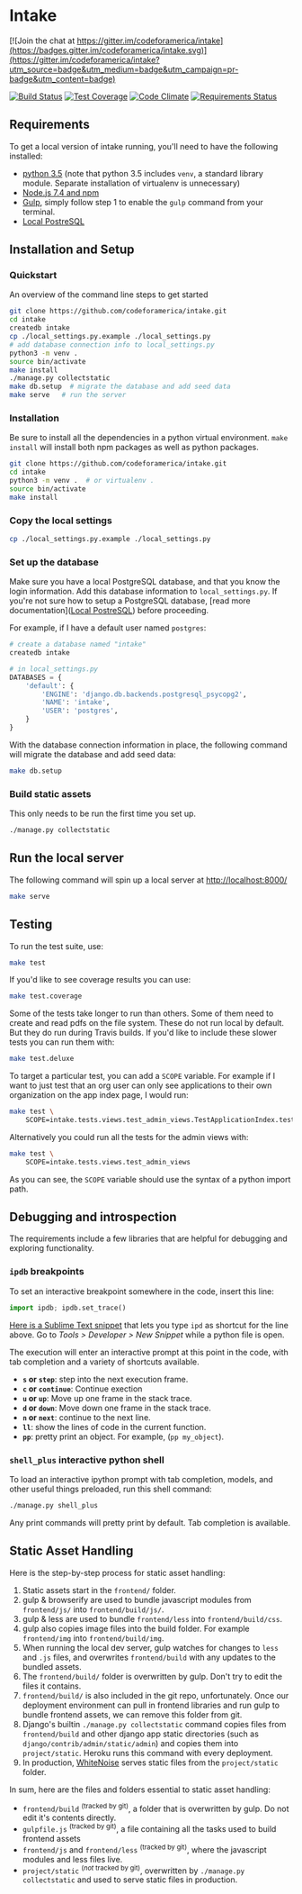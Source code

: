 # Intake


[![Join the chat at https://gitter.im/codeforamerica/intake](https://badges.gitter.im/codeforamerica/intake.svg)](https://gitter.im/codeforamerica/intake?utm_source=badge&utm_medium=badge&utm_campaign=pr-badge&utm_content=badge)

[![Build Status](https://travis-ci.org/codeforamerica/intake.svg?branch=master)](https://travis-ci.org/codeforamerica/intake) [![Test Coverage](https://codeclimate.com/github/codeforamerica/intake/badges/coverage.svg)](https://codeclimate.com/github/codeforamerica/intake/coverage) [![Code Climate](https://codeclimate.com/github/codeforamerica/intake/badges/gpa.svg)](https://codeclimate.com/github/codeforamerica/intake) 
[![Requirements Status](https://requires.io/github/codeforamerica/intake/requirements.svg?branch=master)](https://requires.io/github/codeforamerica/intake/requirements/?branch=master)

## Requirements
To get a local version of intake running, you'll need to have the following installed:
*   [python 3.5](https://github.com/codeforamerica/howto/blob/master/Python-Virtualenv.md) (note that python 3.5 includes `venv`, a standard library module. Separate installation of virtualenv is unnecessary)
*   [Node.js 7.4 and npm](https://github.com/codeforamerica/howto/blob/master/Node.js.md)
*   [Gulp](https://github.com/gulpjs/gulp/blob/master/docs/getting-started.md), simply follow step 1 to enable the `gulp` command from your terminal.
*   [Local PostreSQL](https://github.com/codeforamerica/howto/blob/master/PostgreSQL.md)

## Installation and Setup

### Quickstart

An overview of the command line steps to get started
```sh
git clone https://github.com/codeforamerica/intake.git
cd intake
createdb intake
cp ./local_settings.py.example ./local_settings.py
# add database connection info to local_settings.py
python3 -m venv .
source bin/activate
make install
./manage.py collectstatic
make db.setup  # migrate the database and add seed data
make serve   # run the server
```

### Installation

Be sure to install all the dependencies in a python virtual environment. `make install` will install both npm packages as well as python packages.

```sh
git clone https://github.com/codeforamerica/intake.git
cd intake
python3 -m venv .  # or virtualenv .
source bin/activate
make install
```

### Copy the local settings

```sh
cp ./local_settings.py.example ./local_settings.py
```


### Set up the database

Make sure you have a local PostgreSQL database, and that you know the login information. Add this database information to `local_settings.py`. If you're not sure how to setup a PostgreSQL database, [read more documentation]([Local PostreSQL](https://github.com/codeforamerica/howto/blob/master/PostgreSQL.md)) before proceeding.

For example, if I have a default user named `postgres`:

```sh
# create a database named "intake"
createdb intake
```

```python
# in local_settings.py
DATABASES = {
    'default': {
        'ENGINE': 'django.db.backends.postgresql_psycopg2',
        'NAME': 'intake',
        'USER': 'postgres',
    }
}
```


With the database connection information in place, the following command will migrate the database and add seed data:

```sh
make db.setup
```


### Build static assets

This only needs to be run the first time you set up.

```sh
./manage.py collectstatic
```

## Run the local server

The following command will spin up a local server at [http://localhost:8000/](http://localhost:8000/)

```sh
make serve
```

## Testing

To run the test suite, use:
```sh
make test
```


If you'd like to see coverage results you can use:
```sh
make test.coverage
```

Some of the tests take longer to run than others. Some of them need to create and read pdfs on the file system. These do not run local by default. But they do run during Travis builds. If you'd like to include these slower tests you can run them with:

```sh
make test.deluxe
```

To target a particular test, you can add a `SCOPE` variable. For example if I want to just test that an org user can only see applications to their own organization on the app index page, I would run:
```sh
make test \
    SCOPE=intake.tests.views.test_admin_views.TestApplicationIndex.test_that_org_user_can_only_see_apps_to_own_org
```

Alternatively you could run all the tests for the admin views with:

```sh
make test \
    SCOPE=intake.tests.views.test_admin_views
```

As you can see, the `SCOPE` variable should use the syntax of a python import path.

## Debugging and introspection

The requirements include a few libraries that are helpful for debugging and exploring functionality.


### `ipdb` breakpoints
To set an interactive breakpoint somewhere in the code, insert this line:

```python
import ipdb; ipdb.set_trace()
```

[Here is a Sublime Text snippet](https://gist.github.com/bengolder/f18d7aa10d3119381ead2a4b3ca7247a) that lets you type `ipd` as shortcut for the line above. Go to _Tools > Developer > New Snippet_ while a python file is open.

The execution will enter an interactive prompt at this point in the code, with tab completion and a variety of shortcuts available.

- **`s` or `step`**: step into the next execution frame.
- **`c` or `continue`**: Continue exection
- **`u` or `up`**: Move up one frame in the stack trace.
- **`d` or `down`**: Move down one frame in the stack trace.
- **`n` or `next`**: continue to the next line.
- **`ll`**: show the lines of code in the current function.
- **`pp`**: pretty print an object. For example, (`pp my_object`).

### `shell_plus` interactive python shell

To load an interactive ipython prompt with tab completion, models, and other useful things preloaded, run this shell command:

```sh
./manage.py shell_plus
```

Any print commands will pretty print by default. Tab completion is available.


## Static Asset Handling

Here is the step-by-step process for static asset handling:

1. Static assets start in the `frontend/` folder.
2. gulp & browserify are used to bundle javascript modules from `frontend/js/` into `frontend/build/js/`.
2. gulp & less are used to bundle `frontend/less` into `frontend/build/css`.
3. gulp also copies image files into the build folder. For example `frontend/img` into `frontend/build/img`.
4. When running the local dev server, gulp watches for changes to `less` and `.js` files, and overwrites `frontend/build` with any updates to the bundled assets.
4. The `frontend/build/` folder is overwritten by gulp. Don't try to edit the files it contains.
5. `frontend/build/` is also included in the git repo, unfortunately. Once our deployment environment can pull in frontend libraries and run gulp to bundle frontend assets, we can remove this folder from git.
5. Django's builtin `./manage.py collectstatic` command copies files from `frontend/build` and other django app static directories (such as `django/contrib/admin/static/admin`) and copies them into `project/static`. Heroku runs this command with every deployment.
6. In production, [WhiteNoise](http://whitenoise.evans.io/en/stable/) serves static files from the `project/static` folder.

In sum, here are the files and folders essential to static asset handling:
- `frontend/build` <sup>(tracked by git)</sup>, a folder that is overwritten by gulp. Do not edit it's contents directly.
- `gulpfile.js` <sup>(tracked by git)</sup>, a file containing all the tasks used to build frontend assets
- `frontend/js` and `frontend/less` <sup>(tracked by git)</sup>, where the javascript modules and less files live.
- `project/static` <sup>(_not_ tracked by git)</sup>, overwritten by `./manage.py collectstatic` and used to serve static files in production.
